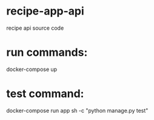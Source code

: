 # recipe-app-api
recipe api source code


# run commands:
docker-compose up

# test command:
docker-compose run app sh -c "python manage.py test"
